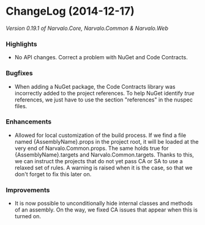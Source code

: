 ChangeLog (2014-12-17)
======================

_Version 0.19.1 of Narvalo.Core, Narvalo.Common & Narvalo.Web_

### Highlights
- No API changes. Correct a problem with NuGet and Code Contracts.

### Bugfixes
- When adding a NuGet package, the Code Contracts library was incorrectly added
  to the project references. To help NuGet identify _true_ references, we just
  have to use the section "references" in the nuspec files.

### Enhancements
- Allowed for local customization of the build process. If we find a file
  named {AssemblyName}.props in the project root, it will be loaded at the very
  end of Narvalo.Common.props. The same holds true for {AssemblyName}.targets
  and Narvalo.Common.targets. Thanks to this, we can instruct the projects
  that do not yet pass CA or SA to use a relaxed set of rules. A warning is
  raised when it is the case, so that we don't forget to fix this later on.

### Improvements
- It is now possible to unconditionally hide internal classes and methods of an
  assembly. On the way, we fixed CA issues that appear when this is turned on.
